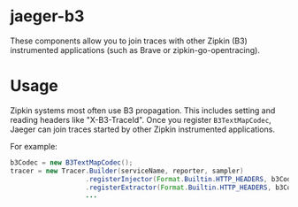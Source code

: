 # jaeger-b3
These components allow you to join traces with other Zipkin (B3)
instrumented applications (such as Brave or zipkin-go-opentracing).

# Usage
Zipkin systems most often use B3 propagation. This includes setting and reading headers like "X-B3-TraceId". Once you
register `B3TextMapCodec`, Jaeger can join traces started by other Zipkin instrumented applications.

For example:
```java
b3Codec = new B3TextMapCodec();
tracer = new Tracer.Builder(serviceName, reporter, sampler)
                   .registerInjector(Format.Builtin.HTTP_HEADERS, b3Codec)
                   .registerExtractor(Format.Builtin.HTTP_HEADERS, b3Codec)
                   ...
```
